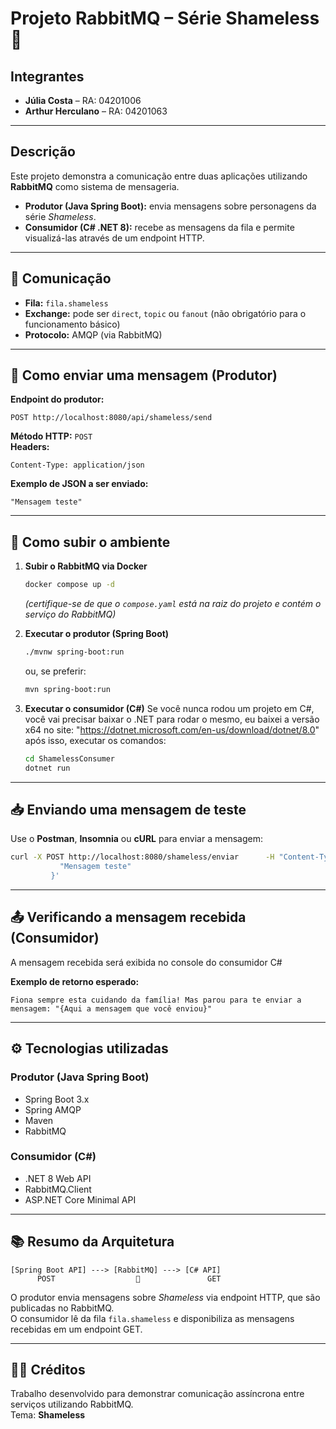 # Projeto RabbitMQ – Série Shameless 🧩

## Integrantes

- **Júlia Costa** – RA: 04201006  
- **Arthur Herculano** – RA: 04201063

---

## Descrição

Este projeto demonstra a comunicação entre duas aplicações utilizando **RabbitMQ** como sistema de mensageria.

- **Produtor (Java Spring Boot):** envia mensagens sobre personagens da série *Shameless*.
- **Consumidor (C# .NET 8):** recebe as mensagens da fila e permite visualizá-las através de um endpoint HTTP.

---

## 🐇 Comunicação

- **Fila:** `fila.shameless`
- **Exchange:** pode ser `direct`, `topic` ou `fanout` (não obrigatório para o funcionamento básico)
- **Protocolo:** AMQP (via RabbitMQ)

---

## 🚀 Como enviar uma mensagem (Produtor)

**Endpoint do produtor:**

```
POST http://localhost:8080/api/shameless/send
```

**Método HTTP:** `POST`  
**Headers:**  
```
Content-Type: application/json
```

**Exemplo de JSON a ser enviado:**
```
"Mensagem teste"
```

---

## 🧱 Como subir o ambiente

1. **Subir o RabbitMQ via Docker**
   ```bash
   docker compose up -d
   ```
   *(certifique-se de que o `compose.yaml` está na raiz do projeto e contém o serviço do RabbitMQ)*

2. **Executar o produtor (Spring Boot)**
   ```bash
   ./mvnw spring-boot:run
   ```
   ou, se preferir:
   ```bash
   mvn spring-boot:run
   ```

3. **Executar o consumidor (C#)**
  Se você nunca rodou um projeto em C#, você vai precisar baixar o .NET para rodar o mesmo, eu baixei a versão x64 no site: "https://dotnet.microsoft.com/en-us/download/dotnet/8.0"
  após isso, executar os comandos:
   ```bash
   cd ShamelessConsumer
   dotnet run
   ```

---

## 📥 Enviando uma mensagem de teste

Use o **Postman**, **Insomnia** ou **cURL** para enviar a mensagem:

```bash
curl -X POST http://localhost:8080/shameless/enviar      -H "Content-Type: application/json"      -d '{
           "Mensagem teste"
         }'
```

---

## 📤 Verificando a mensagem recebida (Consumidor)

A mensagem recebida será exibida no console do consumidor C#

**Exemplo de retorno esperado:**

```
Fiona sempre esta cuidando da família! Mas parou para te enviar a mensagem: "{Aqui a mensagem que você enviou}"
```

---

## ⚙️ Tecnologias utilizadas

### Produtor (Java Spring Boot)
- Spring Boot 3.x
- Spring AMQP
- Maven
- RabbitMQ

### Consumidor (C#)
- .NET 8 Web API
- RabbitMQ.Client
- ASP.NET Core Minimal API

---

## 📚 Resumo da Arquitetura

```
[Spring Boot API] ---> [RabbitMQ] ---> [C# API]
      POST                  📨               GET
```

O produtor envia mensagens sobre *Shameless* via endpoint HTTP, que são publicadas no RabbitMQ.  
O consumidor lê da fila `fila.shameless` e disponibiliza as mensagens recebidas em um endpoint GET.

---

## 👩‍💻 Créditos

Trabalho desenvolvido para demonstrar comunicação assíncrona entre serviços utilizando RabbitMQ.  
Tema: **Shameless**
